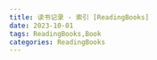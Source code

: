 ```yaml
---
title: 读书记录 - 索引 [ReadingBooks]
date: 2023-10-01
tags: ReadingBooks,Book
categories: ReadingBooks
---
```

